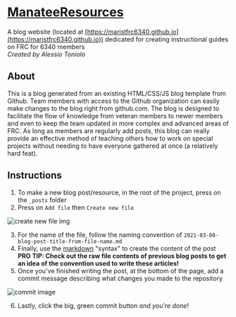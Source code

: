 # [ManateeResources](https://maristfrc6340.github.io)
A blog website (located at [https://maristfrc6340.github.io](https://maristfrc6340.github.io)) dedicated for creating instructional guides on FRC for 6340 members
<br>*Created by Alessio Toniolo*

## About
This is a blog generated from an existing HTML/CSS/JS blog template from Github. Team members with access to the Github organization can easily
make changes to the blog right from github.com. The blog is designed to facilitate the flow of knowledge from veteran members to newer members and even to keep
the team updated in more complex and advanced areas of FRC. As long as members are regularly add posts, this blog can really provide an effective method of teaching others how to work on special projects without
needing to have everyone gathered at once (a relatively hard feat).

## Instructions
1. To make a new blog post/resource, in the root of the project, press on the `_posts` folder
2. Press on `Add file` then `Create new file`


![create new file img](https://docs.github.com/assets/cb-26723/images/help/repository/create_new_file.png)


3. For the name of the file, follow the naming convention of `2021-03-08-blog-post-title-from-file-name.md`
4. Finally, use the [markdown](https://www.markdownguide.org/cheat-sheet/) "syntax" to create the content of the post
<br>**PRO TIP: Check out the raw file contents of previous blog posts to get an idea of the convention used to write these articles!**
5. Once you've finished writing the post, at the bottom of the page, add a commit message describing what changes you made to the repository

![commit image](https://user-images.githubusercontent.com/44009231/167950150-e079f6a2-1c57-4594-8cb9-ed4feb81c883.png)

6. Lastly, click the big, green commit button *and you're done!*
